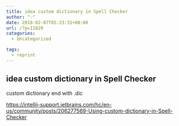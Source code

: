 ```yaml
---
title: idea custom dictionary in Spell Checker
author: "-"
date: 2018-02-07T05:23:31+00:00
url: /?p=11829
categories:
  - Uncategorized

tags:
  - reprint
---
```

## idea custom dictionary in Spell Checker
custom dictionary end with .dic

https://intellij-support.jetbrains.com/hc/en-us/community/posts/206277569-Using-custom-dictionary-in-Spell-Checker